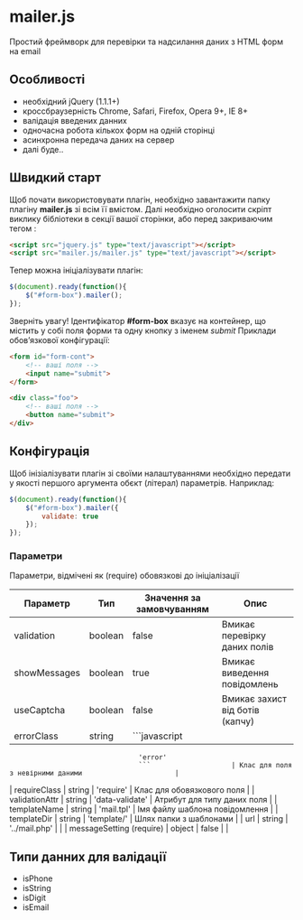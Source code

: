 # mailer.js
Простий фреймворк для перевірки та надсилання даних з HTML форм на email

## Особливості
+ необхідний jQuery (1.1.1+)
+ кроссбраузерність Chrome, Safari, Firefox, Opera 9+, IE 8+
+ валідація введених данних
+ одночасна робота кількох форм на одній сторінці
+ асинхронна передача даних на сервер
+ далі буде..



## Швидкий старт
Щоб почати використовувати плагін, необхідно завантажити папку плагіну **mailer.js** зі всім її вмістом.
Далі необхідно оголосити скріпт виклику бібліотеки в секції ***<head>*** вашої сторінки, або перед закриваючим тегом ***<body>***:

```html
<script src="jquery.js" type="text/javascript"></script>
<script src="mailer.js/mailer.js" type="text/javascript"></script>
```

Тепер можна ініціалізувати плагін:

```javascript
$(document).ready(function(){
    $("#form-box").mailer();
});
```

Зверніть увагу! Ідентифікатор **#form-box** вказує на контейнер, що містить у собі поля форми та одну кнопку з іменем *submit*
Приклади обов’язкової конфігурації:

```html
<form id="form-cont">
	<!-- ваші поля -->
	<input name="submit">
</form>
```
```html
<div class="foo">
	<!-- ваші поля -->
	<button name="submit">
</div>
```
## Конфігурація
Щоб інізіалізувати плагін зі своїми налаштуваннями необхідно передати у якості першого аргумента обєкт (літерал) параметрів.
Наприклад:

```javascript
$(document).ready(function(){
    $("#form-box").mailer({
        validate: true
    });
});
```

### Параметри
Параметри, відмічені як (require) обовязкові до ініціалізації

| Параметр        | Тип           | Значення за замовчуванням  | Опис                   |
| --------------- | ------------- | -------------------------- | ---------------------- |
| validation      | boolean       | false                      | Вмикає перевірку даних полів         |
| showMessages    | boolean       | true                       | Вмикає виведення повідомлень                       |
| useCaptcha      | boolean       | false                      | Вмикає захист від ботів (капчу)                       |
| errorClass      | string        | ```javascript
									'error'
									```                    | Клас для поля з невірними даними                       |
| requireClass    | string        | 'require'                  | Клас для обовязкового поля                       |
| validationAttr  | string        | 'data-validate'            | Атрибут для типу даних поля                       |
| templateName    | string        | 'mail.tpl'                 | Імя файлу шаблона повідомлення                       |
| templateDir     | string        | 'template/'                | Шлях папки з шаблонами                       |
| url             | string        | '../mail.php'              |                        |
| messageSetting (require) | object        | false                      |                        |



## Типи данних для валідації
+ isPhone
+ isString
+ isDigit
+ isEmail
